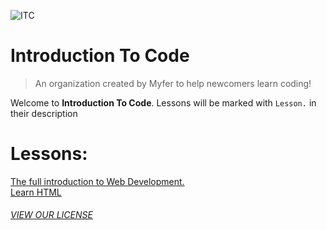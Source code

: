 ![ITC](itc-logo)
# Introduction To Code
> An organization created by Myfer to help newcomers learn coding!

Welcome to **Introduction To Code**.
Lessons will be marked with `Lesson.` in their description

# Lessons:
[The full introduction to Web Development.](https://github.com/Introduction-To-Code/the-full-introduction-to-web-development.)
<br>[Learn HTML](https://github.com/Introduction-To-Code/learn-html/)
###### [VIEW OUR LICENSE](LICENSE)

